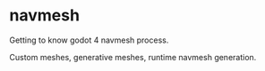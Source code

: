# navmesh
Getting to know godot 4 navmesh process.

Custom meshes, generative meshes, runtime navmesh generation.
